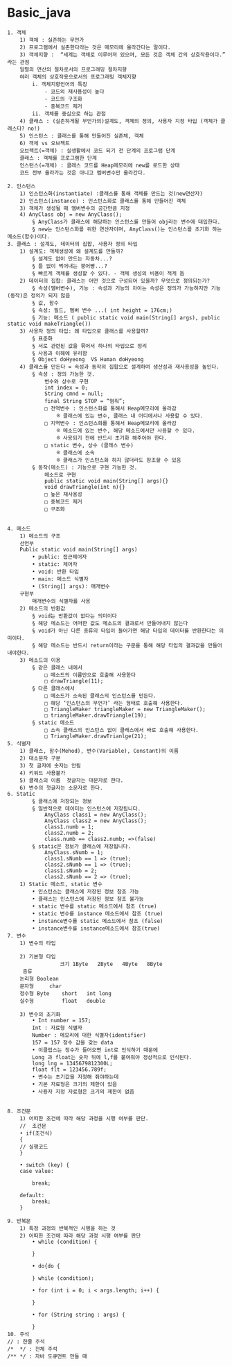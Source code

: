 # Basic_java
	1. 객체
		1) 객체 : 실존하는 무언가
		2) 프로그램에서 실존한다라는 것은 메모리에 올라간다는 말이다.
		3) 객체지향 :  “세계는 객체로 이루어져 있으며, 모든 것은 객체 간의 상호작용이다.” 라는 관점
		일렬의 연산의 절차로서의 프로그래밍 절차지향
		여러 객체의 상호작용으로서의 프로그래밍 객체지향
			i. 객체지향언어의 특징
				- 코드의 재사용성이 높다
				- 코드의 구조화
				- 중복코드 제거
			ii. 객체를 중심으로 하는 관점
		4) 클래스 : (실존하게될 무언가의)설계도, 객체의 정의, 사용자 지정 타입 (객체가 클래스다? no!)
		5) 인스턴스 : 클래스를 통해 만들어진 실존체, 객체
		6) 객체 vs 오브젝트
		오브젝트(=객체) : 실생활에서 코드 되기 전 단계의 프로그램 단계
		클래스 : 객체를 프로그램한 단계
		인스턴스(=개체) : 클래스 코드를 Heap메모리에 new를 로드한 상태
		코드 전부 올라가는 것은 아니고 멤버변수만 올라간다.

	2. 인스턴스
		1) 인스턴스화(instantiate) :클래스를 통해 객체를 만드는 것(new연산자)
		2) 인스턴스(instance) : 인스턴스화로 클래스를 통해 만들어진 객체
		3) 객체가 생성될 때 멤버변수의 공간만큼 지정
		4) AnyClass obj = new AnyClass();
			§ AnyClass가 클래스에 해당하는 인스턴스를 만들어 obj라는 변수에 대입한다.
			§ new는 인스턴스화를 위한 연산자이며, AnyClass()는 인스턴스를 초기화 하는 메소드(함수)이다.
	3. 클래스 : 설계도, 데이터의 집합, 사용자 정의 타입
		1) 설계도: 객체생성에 왜 설계도를 만들까?
			§ 설계도 없이 만드는 자동차...?
			§ 틀 없이 찍어내는 붕어빵...?
			§ 빠르게 객체를 생성할 수 있다. - 객체 생성의 비용이 적게 듬
		2) 데이터의 집합: 클래스는 어떤 것으로 구성되어 있을까? 무엇으로 정의되는가?
			§ 속성(멤버변수), 기능 : 속성과 기능의 차이는 속성은 정의가 가능하지만 기능(동작)은 정의가 되지 않음
			§ 값, 함수
			§ 속성: 필드, 멤버 변수 ...( int height = 176cm;)
			§ 기능: 메소드 ( public static void main(String[] args), public static void makeTriangle())
		3) 사용자 정의 타입: 왜 타입으로 클래스를 사용할까?
			§ 표준화
			§ 서로 관련된 값을 묶어서 하나의 타입으로 정리
			§ 사용과 이해에 유리함
			§ Object doHyeong  VS Human doHyeong
		4) 클래스를 만든다 = 속성과 동작의 집합으로 설계하여 생산성과 재사용성을 높인다.
			§ 속성 : 정의 가능한 것.
				변수와 상수로 구현
				int index = 0;
				String cmnd = null;
				final String STOP = “멈춰”;
				□ 전역변수 : 인스턴스화를 통해서 Heap메모리에 올라감
					® 클래스에 있는 변수, 클래스 내 어디에서나 사용할 수 있다.
				□ 지역변수 : 인스턴스화를 통해서 Heap메모리에 올라감
					® 메소드에 있는 변수, 해당 메소드에서만 사용할 수 있다.
					® 사용되기 전에 반드시 초기화 해주어야 한다.
				□ static 변수, 상수 (클래스 변수)
					® 클래스에 소속
					® 클래스가 인스턴스화 하지 않더라도 참조할 수 있음
			§ 동작(메소드) : 기능으로 구현 가능한 것.
				메소드로 구현
				public static void main(String[] args){}
				void drawTriangle(int n){}
				□ 높은 재사용성
				□ 중복코드 제거
				□ 구조화


	4. 메소드
		1) 메소드의 구조
		선언부
		Public static void main(String[] args)
			• public: 접근제어자
			• static: 제어자
			• void: 반환 타입
			• main: 메소드 식별자
			• (String[] args): 매개변수
		구현부
			매개변수의 식별자를 사용
		2) 메소드의 반환값
			§ void는 반환값이 없다는 의미이다
			§ 해당 메소드는 어떠한 값도 메소드의 결과로서 만들어내지 않는다
			§ void가 아닌 다른 종류의 타입이 들어가면 해당 타입의 데이터를 반환한다는 의미이다.
			§ 해당 메소드는 반드시 return이라는 구문을 통해 해당 타입의 결과값을 만들어내야한다.
		3) 메소드의 이용
			§ 같은 클래스 내에서
				□ 메소드의 이름만으로 호출해 사용한다
				□ drawTriangle(11);
			§ 다른 클래스에서
				□ 메소드가 소속된 클래스의 인스턴스를 만든다.
				□ 해당 ‘인스턴스의 무언가’ 라는 형태로 호출해 사용한다.
				□ TriangleMaker triangleMaker = new TriangleMaker();
				□ triangleMaker.drawTriangle(19);
			§ static 메소드
				□ 소속 클래스의 인스턴스 없이 클래스에서 바로 호출해 사용한다.
				□ TriangleMaker.drawTrianlge(21);
	5. 식별자
		1) 클래스, 함수(Mehod), 변수(Variable), Constant)의 이름
		2) 대소문자 구분
		3) 첫 글자에 숫자는 안됨
		4) 키워드 사용불가
		5) 클래스의 이름  첫글자는 대문자로 한다.
		6) 변수의 첫글자는 소문자로 한다.
	6. Static
			§ 클래스에 저장되는 정보
			§ 일반적으로 데이터는 인스턴스에 저장됩니다.
				AnyClass class1 = new AnyClass();
				AnyClass class2 = new AnyClass();
				class1.numb = 1;
				class2.numb = 2;
				class.numb == class2.numb; =>(false)
			§ static은 정보가 클래스에 저장됩니다.
				AnyClass.sNumb = 1;
				class1.sNumb == 1 => (true);
				class2.sNumb == 1 => (true);
				class1.sNumb = 2;
				class2.sNumb == 2 => (true);
		1) Static 메소드, static 변수
			• 인스턴스는 클래스에 저장된 정보 참조 가능
			• 클래스는 인스턴스에 저장된 정보 참조 불가능
			• static 변수를 static 메소드에서 참조 (true)
			• static 변수를 instance 메소드에서 참조 (true)
			• instance변수를 static 메소드에서 참조 (false)
			• instance변수를 instance메소드에서 참조(true)
	7. 변수
		1) 변수의 타입

		2) 기본형 타입
		             크기	1Byte	2Byte	4Byte	8Byte
		 종류
		논리형	Boolean			
		문자형		char		
		정수형	Byte	short	int	long
		실수형			float	double

		3) 변수의 초기화
			• Int number = 157;
			Int : 자료형 식별자
			Number : 메모리에 대한 식별자(identifier)
			157 = 157 정수 값을 갖는 data
			• 이클립스는 정수가 들어오면 int로 인식하기 때문에
			Long 과 float는 숫자 뒤에 l,f를 붙여줘야 정상적으로 인식된다.
			long lng = 1345679812300L;
			float flt = 123456.789f;
			• 변수는 초기값을 지정해 줘야하는데
			• 기본 자료형은 크기의 제한이 있음
			• 사용자 지정 자료형은 크기의 제한이 없음


	8. 조건문
		1) 어떠한 조건에 따라 해당 과정을 시행 여부를 판단.
		//  조건문
		• if(조건식)
		{
		// 실행코드
		}

		• switch (key) {
		case value:

			break;

		default:
			break;
		}

	9. 반복문
		1) 특정 과정의 반복적인 시행을 하는 것
		2) 어떠한 조건에 따라 해당 과정 시행 여부를 판단
			• while (condition) {

			}

			• do{do {

			} while (condition);

			• for (int i = 0; i < args.length; i++) {

			}

			• for (String string : args) {

			}
	10. 주석
	// : 한줄 주석
	/*  */ : 전체 주석
	/** */ : 자바 도큐먼트 만들 때
